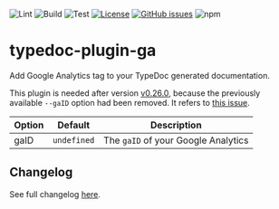 ![Lint](https://github.com/euberdeveloper/typedoc-plugin-ga/workflows/Lint/badge.svg)
![Build](https://github.com/euberdeveloper/typedoc-plugin-ga/workflows/Build/badge.svg)
![Test](https://github.com/euberdeveloper/typedoc-plugin-ga/workflows/Test/badge.svg)
[![License](https://img.shields.io/npm/l/typedoc-plugin-ga.svg)](https://github.com/euberdeveloper/typedoc-plugin-ga/blob/main/LICENSE)
[![GitHub issues](https://img.shields.io/github/issues/euberdeveloper/typedoc-plugin-ga.svg)](https://github.com/euberdeveloper/typedoc-plugin-ga/issues)
![npm](https://img.shields.io/npm/v/typedoc-plugin-ga.svg)

# typedoc-plugin-ga

Add Google Analytics tag to your TypeDoc generated documentation. 

This plugin is needed after version [v0.26.0](https://github.com/TypeStrong/typedoc/releases/tag/v0.26.0), because the previously available `--gaID` option had been removed. It refers to [this issue](https://github.com/TypeStrong/typedoc/issues/2600#issuecomment-2184995074).

| Option                  | Default | Description                                                                                |
| ----------------------- | ------- | ------------------------------------------------------------------------------------------ |
| gaID     | `undefined`  | The `gaID` of your Google Analytics |

## Changelog

See full changelog [here](https://github.com/euberdeveloper/typedoc-plugin-ga/blob/main/CHANGELOG.md).